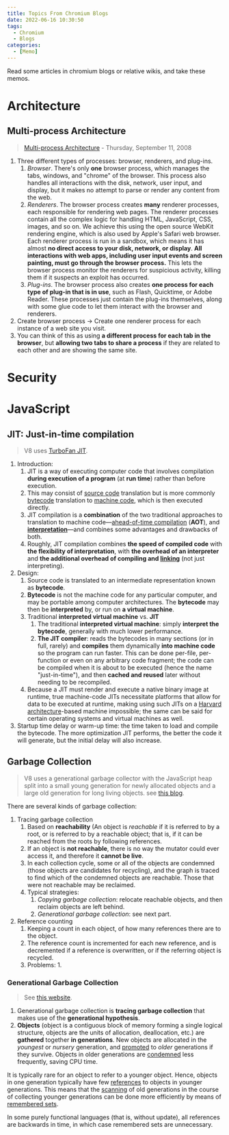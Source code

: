 ```yaml
---
title: Topics From Chromium Blogs
date: 2022-06-16 10:30:50
tags:
  - Chromium
  - Blogs
categories:
  - [Memo]
---
```


Read some articles in chromium blogs or relative wikis, and take these memos.

<!-- more -->

# Architecture

## Multi-process Architecture

>  [Multi-process Architecture](https://blog.chromium.org/2008/09/multi-process-architecture.html) - Thursday, September 11, 2008

1. Three different types of processes: browser, renderers, and plug-ins.
   1. *Browser*. There's only **one** browser process, which manages the tabs, windows, and "chrome" of the browser.  This process also handles all interactions with the disk, network, user input, and display, but it makes no attempt to parse or render any content from the web.
   2. *Renderers*. The browser process creates **many** renderer processes, each responsible for rendering web pages.  The renderer processes contain all the complex logic for handling HTML, JavaScript, CSS, images, and so on.  We achieve this using the open source WebKit rendering engine, which is also used by Apple's Safari web browser.  Each renderer process is run in a sandbox, which means it has almost **no direct access to your disk, network, or display**.  **All interactions with web apps, including user input events and screen painting, must go through the browser process.**  This lets the browser process monitor the renderers for suspicious activity, killing them if it suspects an exploit has occurred.
   3. *Plug-ins*. The browser process also creates **one process for each type of plug-in that is in use**, such as Flash, Quicktime, or Adobe Reader.  These processes just contain the plug-ins themselves, along with some glue code to let them interact with the browser and renderers.
2. Create browser process -> Create one renderer process for each instance of a web site you visit.
3. You can think of this as using **a different process for each tab in the browser**, but **allowing two tabs to share a process** if they are related to each other and are showing the same site.

# Security



# JavaScript

## JIT: Just-in-time compilation

> V8 uses [TurboFan JIT](https://v8.dev/blog/turbofan-jit).

1. Introduction:
   1. JIT is a way of executing computer code that involves compilation **during execution of a program** (at **run time**) rather than before execution.
   2. This may consist of [source code](https://en.wikipedia.org/wiki/Source_code) translation but is more commonly [bytecode](https://en.wikipedia.org/wiki/Bytecode) translation to [machine code](https://en.wikipedia.org/wiki/Machine_code), which is then executed directly.
   3. JIT compilation is a **combination** of the two traditional approaches to translation to machine code—[ahead-of-time compilation](https://en.wikipedia.org/wiki/Ahead-of-time_compilation) (**AOT**), and [**interpretation**](https://en.wikipedia.org/wiki/Interpreter_(computing))—and combines some advantages and drawbacks of both.
   4. Roughly, JIT compilation combines **the speed of compiled code** with **the flexibility of interpretation**, with **the overhead of an interpreter** and **the additional overhead of compiling and [linking](https://en.wikipedia.org/wiki/Linker_(computing))** (not just interpreting).
2. Design:
   1. Source code is translated to an intermediate representation known as **bytecode**.
   2. **Bytecode** is not the machine code for any particular computer, and may be portable among computer architectures. The **bytecode** may then be **interpreted** by, or run on **a virtual machine**. 
   3. Traditional **interpreted virtual machine** vs. **JIT**
      1. The traditional **interpreted virtual machine**: simply **interpret the bytecode**, generally with much lower performance.
      2. **The JIT compiler**: reads the bytecodes in many sections (or in full, rarely) and **compiles** them dynamically **into machine code** so the program can run faster. This can be done per-file, per-function or even on any arbitrary code fragment; the code can be compiled when it is about to be executed (hence the name "just-in-time"), and then **cached and reused** later without needing to be recompiled.
   4. Because a JIT must render and execute a native binary image at runtime, true machine-code JITs necessitate platforms that allow for data to be executed at runtime, making using such JITs on a [Harvard architecture](https://en.wikipedia.org/wiki/Harvard_architecture)-based machine impossible; the same can be said for certain operating systems and virtual machines as well.
3. Startup time delay or warm-up time: the time taken to load and compile the bytecode. The more optimization JIT performs, the better the code it will generate, but the initial delay will also increase. 

## Garbage Collection

> V8 uses a generational garbage collector with the JavaScript heap split into a small young generation for newly allocated objects and a large old generation for long living objects. see [this blog](https://v8.dev/blog/free-garbage-collection).

There are several kinds of garbage collection:

1. Tracing garbage collection
   1. Based on **reachability** (An object is *reachable* if it is referred to by a root, or is referred to by a reachable object; that is, if it can be reached from the roots by following references.
   2. If an object is **not reachable**, there is no way the mutator could ever access it, and therefore it **cannot be live**.
   3.  In each collection cycle, some or all of the objects are condemned (those objects are candidates for recycling), and the graph is traced to find which of the condemned objects are reachable. Those that were not reachable may be reclaimed.
   4. Typical strategies:
      1. *Copying garbage collection*: relocate reachable objects, and then reclaim objects are left behind.
      2. *Generational garbage collection*: see next part.
2. Reference counting
   1. Keeping a count in each object, of how many references there are to the object.
   2. The reference count is incremented for each new reference, and is decremented if a reference is overwritten, or if the referring object is recycled.
   3. Problems:
      1. 


### Generational Garbage Collection

> See [this website](https://www.memorymanagement.org/glossary/g.html#term-generational-garbage-collection).

1. Generational garbage collection is **tracing garbage collection** that makes use of the **generational hypothesis**.
2. **Objects** (object is a contiguous block of memory forming a single logical structure, objects are the units of allocation, deallocation, etc.) are **gathered** together **in generations**. New objects are allocated in the *youngest* or *nursery* generation, and [promoted](https://www.memorymanagement.org/glossary/p.html#term-promotion) to *older* generations if they survive. Objects in older generations are [condemned](https://www.memorymanagement.org/glossary/c.html#term-condemned-set) less frequently, saving CPU time.

It is typically rare for an object to refer to a younger object. Hence, objects in one generation typically have few [references](https://www.memorymanagement.org/glossary/r.html#term-reference) to objects in younger generations. This means that the [scanning](https://www.memorymanagement.org/glossary/s.html#term-scan) of old generations in the course of collecting younger generations can be done more efficiently by means of [remembered sets](https://www.memorymanagement.org/glossary/r.html#term-remembered-set).

In some purely functional languages (that is, without update), all references are backwards in time, in which case remembered sets are unnecessary.
